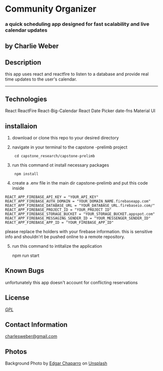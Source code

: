 
# Community Organizer

### a quick scheduling app designed for fast scalability and live calendar updates

## by Charlie Weber

## Description

this app uses react and reactfire to listen to a database and provide real time updates to the user's calendar.
<hr />

## Technologies

React
ReactFire 
React-Big-Calendar
React Date Picker
date-fns 
Material UI

## installaion

1. download or clone this repo to your desired directory
2. navigate in your terminal to the capstone -prelimb project

        cd capstone_research/capstone-prelimb

3. run this command ot install necessary packages

        npm install

4. create a .env file in the main dir capstone-prelimb and put this code inside

```
REACT_APP_FIREBASE_API_KEY = "YOUR_API_KEY"
REACT_APP_FIREBASE_AUTH_DOMAIN = "YOUR_DOMAIN_NAME.firebaseapp.com"
REACT_APP_FIREBASE_DATABASE_URL = "YOUR_DATABASE_URL.firebaseio.com/"
REACT_APP_FIREBASE_PROJECT_ID = "YOUR_PROJECT ID"
REACT_APP_FIREBASE_STORAGE_BUCKET = "YOUR_STORAGE_BUCKET.appspot.com"
REACT_APP_FIREBASE_MESSAGING_SENDER_ID = "YOUR_MESSENGER_SENDER_ID"
REACT_APP_FIREBASE_APP_ID = "YOUR_FIREBASE_APP_ID"
```
  please replace the holders with your firebase information. this is sensitive info and shouldn'rt be pushed online to a remote repository.

5. run this command to intitalize the application

      npm run start

## Known Bugs
unfortunately this app doesn't account for conflicting reservations

## License
_[GPL](https://opensource.org/licenses/gpl-license)_

## Contact Information

charlesweber@gmail.com

## Photos
 Background Photo by <a href="https://unsplash.com/@echaparro?utm_source=unsplash&utm_medium=referral&utm_content=creditCopyText">Edgar Chaparro</a> on <a href="https://unsplash.com/collections/8279756/media-player-bg?utm_source=unsplash&utm_medium=referral&utm_content=creditCopyText">Unsplash</a>


